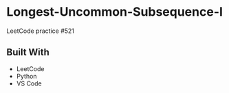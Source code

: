 # Longest-Uncommon-Subsequence-I
LeetCode practice #521

## Built With
- LeetCode
- Python
- VS Code
